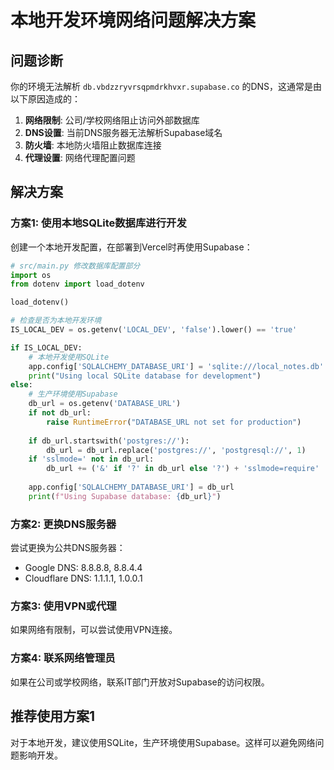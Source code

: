 # 本地开发环境网络问题解决方案

## 问题诊断
你的环境无法解析 `db.vbdzzryvrsqpmdrkhvxr.supabase.co` 的DNS，这通常是由以下原因造成的：

1. **网络限制**: 公司/学校网络阻止访问外部数据库
2. **DNS设置**: 当前DNS服务器无法解析Supabase域名
3. **防火墙**: 本地防火墙阻止数据库连接
4. **代理设置**: 网络代理配置问题

## 解决方案

### 方案1: 使用本地SQLite数据库进行开发

创建一个本地开发配置，在部署到Vercel时再使用Supabase：

```python
# src/main.py 修改数据库配置部分
import os
from dotenv import load_dotenv

load_dotenv()

# 检查是否为本地开发环境
IS_LOCAL_DEV = os.getenv('LOCAL_DEV', 'false').lower() == 'true'

if IS_LOCAL_DEV:
    # 本地开发使用SQLite
    app.config['SQLALCHEMY_DATABASE_URI'] = 'sqlite:///local_notes.db'
    print("Using local SQLite database for development")
else:
    # 生产环境使用Supabase
    db_url = os.getenv('DATABASE_URL')
    if not db_url:
        raise RuntimeError("DATABASE_URL not set for production")
    
    if db_url.startswith('postgres://'):
        db_url = db_url.replace('postgres://', 'postgresql://', 1)
    if 'sslmode=' not in db_url:
        db_url += ('&' if '?' in db_url else '?') + 'sslmode=require'
    
    app.config['SQLALCHEMY_DATABASE_URI'] = db_url
    print(f"Using Supabase database: {db_url}")
```

### 方案2: 更换DNS服务器

尝试更换为公共DNS服务器：
- Google DNS: 8.8.8.8, 8.8.4.4
- Cloudflare DNS: 1.1.1.1, 1.0.0.1

### 方案3: 使用VPN或代理

如果网络有限制，可以尝试使用VPN连接。

### 方案4: 联系网络管理员

如果在公司或学校网络，联系IT部门开放对Supabase的访问权限。

## 推荐使用方案1

对于本地开发，建议使用SQLite，生产环境使用Supabase。这样可以避免网络问题影响开发。